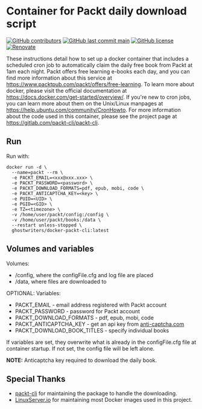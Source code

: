 # Container for Packt daily download script

[![GitHub contributors](https://img.shields.io/github/contributors/GhostWriters/docker-packt-cli.svg?style=flat-square&color=607D8B)](https://github.com/GhostWriters/docker-packt-cli/graphs/contributors)
[![GitHub last commit main](https://img.shields.io/github/last-commit/GhostWriters/docker-packt-cli/main.svg?style=flat-square&color=607D8B&label=code%20committed)](https://github.com/GhostWriters/docker-packt-cli/commits/main)
[![GitHub license](https://img.shields.io/github/license/GhostWriters/docker-packt-cli.svg?style=flat-square&color=607D8B)](https://github.com/GhostWriters/docker-packt-cli/blob/main/LICENSE)
[![Renovate](https://img.shields.io/badge/renovate-enabled-brightgreen.svg?style=flat-square&color=607D8B)](https://www.mend.io/renovate/)

These instructions detail how to set up a docker container that includes a scheduled cron job to automatically claim the daily free
book from Packt at 1am each night. Packt offers free learning e-books each day, and you can find more information about this service
at <https://www.packtpub.com/packt/offers/free-learning>.
To learn more about docker, please visit the official documentation at <https://docs.docker.com/get-started/overview/>.
If you're new to cron jobs, you can learn more about them on the Unix/Linux manpages at <https://help.ubuntu.com/community/CronHowto>.
For more information about the code used in this container, please see the
project page at <https://gitlab.com/packt-cli/packt-cli>.

## Run

Run with:

```docker
docker run -d \
  --name=packt --rm \
  -e PACKT_EMAIL=<xxx@xxx.xxx> \
  -e PACKT_PASSWORD=<password> \
  -e PACKT_DOWNLOAD_FORMATS=pdf, epub, mobi, code \
  -e PACKT_ANTICAPTCHA_KEY=<key> \
  -e PUID=<UID> \
  -e PGID=<GID> \
  -e TZ=<timezone> \
  -v /home/user/packt/config:/config \
  -v /home/user/packt/books:/data \
  --restart unless-stopped \
  ghostwriters/docker-packt-cli:latest
```

## Volumes and variables

Volumes:

- /config, where the configFile.cfg and log file are placed
- /data, where files are downloaded to

OPTIONAL: Variables:

- PACKT_EMAIL - email address registered with Packt account
- PACKT_PASSWORD - password for Packt account
- PACKT_DOWNLOAD_FORMATS - pdf, epub, mobi, code
- PACKT_ANTICAPTCHA_KEY - get an api key from [anti-captcha.com](https://anti-captcha.com)
- PACKT_DOWNLOAD_BOOK_TITLES - specify individual books

If variables are set, they overwrite what is already in the configFile.cfg file
at container startup. If not set, the config file will be left alone.

**NOTE:** Anticaptcha key required to download the daily book.

## Special Thanks

- [packt-cli](https://gitlab.com/packt-cli/packt-cli) for maintaining the package to handle the downloading.
- [LinuxServer.io](https://www.linuxserver.io) for maintaining most Docker images used in this project.
